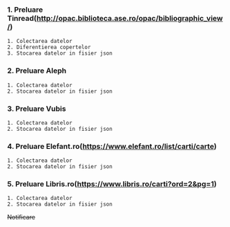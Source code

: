 ### 1. Preluare Tinread(http://opac.biblioteca.ase.ro/opac/bibliographic_view/)
    1. Colectarea datelor
    2. Diferentierea copertelor
    3. Stocarea datelor in fisier json

### 2. Preluare Aleph
    1. Colectarea datelor
    2. Stocarea datelor in fisier json

### 3. Preluare Vubis
    1. Colectarea datelor
    2. Stocarea datelor in fisier json

### 4. Preluare Elefant.ro(https://www.elefant.ro/list/carti/carte)
    1. Colectarea datelor
    2. Stocarea datelor in fisier json

### 5. Preluare Libris.ro(https://www.libris.ro/carti?ord=2&pg=1)
    1. Colectarea datelor
    2. Stocarea datelor in fisier json
~~Notificare~~